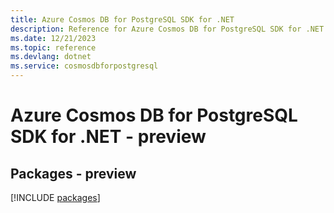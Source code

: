 ```yaml
---
title: Azure Cosmos DB for PostgreSQL SDK for .NET
description: Reference for Azure Cosmos DB for PostgreSQL SDK for .NET
ms.date: 12/21/2023
ms.topic: reference
ms.devlang: dotnet
ms.service: cosmosdbforpostgresql
---
```

# Azure Cosmos DB for PostgreSQL SDK for .NET - preview
## Packages - preview
[!INCLUDE [packages](cosmos-db-for-postgresql-index.md)]